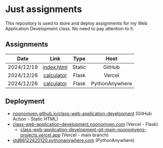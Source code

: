 # Just assignments

This repository is used to store and deploy assignments for my Web Application Development class. No need to pay attention to it.

## Assignments

| Date | Link | Type | Host |
| :-: | :-: | :-: | :-: |
| 2024/12/19 | [index.html](https://noonomyen.github.io/class-web-application-development/assignments/1/index.html) | Static | GitHub |
| 2024/12/26 | [calculator](https://class-web-application-development.noonomyen.com/assignments/2/calculator) | Flask | Vercel |
| 2024/12/26 | [calculator](https://std66122420120.pythonanywhere.com/assignments/2/calculator) | Flask | PythonAnywhere |

## Deployment

- [noonomyen.github.io/class-web-application-development](https://noonomyen.github.io/class-web-application-development) (GitHub Action - Static HTML)
- [class-web-application-development.noonomyen.com](https://class-web-application-development.noonomyen.com) (Vercel - Flask)
  - [class-web-application-development-git-main-noonomyens-projects.vercel.app](https://class-web-application-development-git-main-noonomyens-projects.vercel.app) (Vercel - main branch)
- [std66122420120.pythonanywhere.com](https://std66122420120.pythonanywhere.com) (PythonAnywhere)
